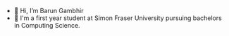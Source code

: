 - 👋 Hi, I’m Barun Gambhir
- 👀 I'm a first year student at Simon Fraser University pursuing bachelors in Computing Science. 

<!---
barunGambhir/barunGambhir is a ✨ special ✨ repository because its `README.md` (this file) appears on your GitHub profile.
You can click the Preview link to take a look at your changes.
--->
